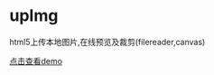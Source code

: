 # upImg
html5上传本地图片,在线预览及裁剪(filereader,canvas)


<a href="https://mengshixing.github.io/upImg/index.html">点击查看demo</a>

